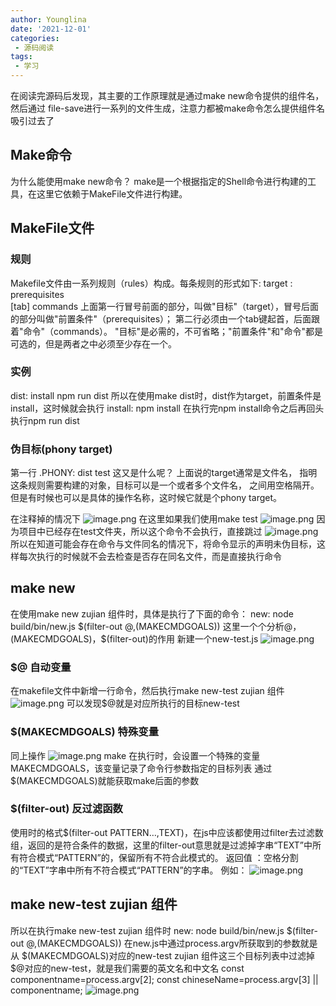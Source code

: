 ```yaml
---
author: Younglina
date: '2021-12-01'
categories:
 - 源码阅读
tags:
 - 学习
---
```


在阅读完源码后发现，其主要的工作原理就是通过make new命令提供的组件名，然后通过
file-save进行一系列的文件生成，注意力都被make命令怎么提供组件名吸引过去了
## Make命令
为什么能使用make new命令？
make是一个根据指定的Shell命令进行构建的工具，在这里它依赖于MakeFile文件进行构建。
​

## MakeFile文件
### 规则
Makefile文件由一系列规则（rules）构成。每条规则的形式如下:
 target : prerequisites  
 [tab]  commands 
上面第一行冒号前面的部分，叫做"目标"（target），冒号后面的部分叫做"前置条件"（prerequisites）；
第二行必须由一个tab键起首，后面跟着"命令"（commands）。
"目标"是必需的，不可省略；"前置条件"和"命令"都是可选的，但是两者之中必须至少存在一个。
### 实例
dist: install
npm run dist
所以在使用make dist时，dist作为target，前置条件是install，这时候就会执行
install:
npm install
在执行完npm install命令之后再回头执行npm run dist
### 伪目标(phony target)
第一行 .PHONY: dist test 这又是什么呢？
上面说的target通常是文件名， 指明这条规则需要构建的对象，目标可以是一个或者多个文件名， 之间用空格隔开。但是有时候也可以是具体的操作名称，这时候它就是个phony target。


在注释掉的情况下
![image.png](https://cdn.nlark.com/yuque/0/2021/png/191608/1638262083135-cc0a5d59-683d-42dd-a55b-264bfd947039.png#clientId=u58d5d4f9-bfb8-4&crop=0&crop=0&crop=1&crop=1&from=paste&height=21&id=u53a71bfa&margin=%5Bobject%20Object%5D&name=image.png&originHeight=21&originWidth=225&originalType=binary&ratio=1&rotation=0&showTitle=false&size=5625&status=done&style=none&taskId=u04ac8e46-1b97-4e9a-8d7d-1822a6e1f82&title=&width=225)
在这里如果我们使用make test
![image.png](https://cdn.nlark.com/yuque/0/2021/png/191608/1638262116914-dce92289-3627-4651-a5e3-f9a660b1c874.png#clientId=u58d5d4f9-bfb8-4&crop=0&crop=0&crop=1&crop=1&from=paste&height=34&id=ud5e7800e&margin=%5Bobject%20Object%5D&name=image.png&originHeight=34&originWidth=222&originalType=binary&ratio=1&rotation=0&showTitle=false&size=7425&status=done&style=none&taskId=u76f05dd9-9edd-4719-91c7-c1211f7c5fb&title=&width=222)
因为项目中已经存在test文件夹，所以这个命令不会执行，直接跳过
![image.png](https://cdn.nlark.com/yuque/0/2021/png/191608/1638262224868-333e22c6-a041-415d-898a-e3a4ea29f611.png#clientId=u58d5d4f9-bfb8-4&crop=0&crop=0&crop=1&crop=1&from=paste&height=127&id=u914dab96&margin=%5Bobject%20Object%5D&name=image.png&originHeight=127&originWidth=275&originalType=binary&ratio=1&rotation=0&showTitle=false&size=11037&status=done&style=none&taskId=u98c4d62e-d9e0-4e5e-8beb-0904406a347&title=&width=275)
所以在知道可能会存在命令与文件同名的情况下，将命令显示的声明未伪目标，这样每次执行的时候就不会去检查是否存在同名文件，而是直接执行命令
​

## make new
在使用make new zujian 组件时，具体是执行了下面的命令：
new:
node build/bin/new.js $(filter-out $@,$(MAKECMDGOALS))
这里一个个分析$@，$(MAKECMDGOALS)，$(filter-out)的作用
新建一个new-test.js
![image.png](https://cdn.nlark.com/yuque/0/2021/png/191608/1638263381407-10c5da2a-b36c-4022-b658-7ec7469d4857.png#clientId=u58d5d4f9-bfb8-4&crop=0&crop=0&crop=1&crop=1&from=paste&height=465&id=u70d6b996&margin=%5Bobject%20Object%5D&name=image.png&originHeight=465&originWidth=677&originalType=binary&ratio=1&rotation=0&showTitle=false&size=65839&status=done&style=none&taskId=u796840f9-692a-451c-877d-1a900611f90&title=&width=677)
### $@ 自动变量
在makefile文件中新增一行命令，然后执行make new-test zujian 组件
![image.png](https://cdn.nlark.com/yuque/0/2021/png/191608/1638263588379-ac24c203-eec9-4265-826a-b8513f3feffe.png#clientId=u58d5d4f9-bfb8-4&crop=0&crop=0&crop=1&crop=1&from=paste&height=211&id=u4e1f5714&margin=%5Bobject%20Object%5D&name=image.png&originHeight=211&originWidth=564&originalType=binary&ratio=1&rotation=0&showTitle=false&size=34581&status=done&style=none&taskId=u83c878b9-64a1-4c88-b145-3b475e21180&title=&width=564)
可以发现$@就是对应所执行的目标new-test
### $(MAKECMDGOALS) 特殊变量
同上操作
![image.png](https://cdn.nlark.com/yuque/0/2021/png/191608/1638263741391-f20892bc-300a-488b-84bc-3d40de11fbbd.png#clientId=u58d5d4f9-bfb8-4&crop=0&crop=0&crop=1&crop=1&from=paste&height=237&id=ufa3f813b&margin=%5Bobject%20Object%5D&name=image.png&originHeight=237&originWidth=583&originalType=binary&ratio=1&rotation=0&showTitle=false&size=40049&status=done&style=none&taskId=u29a0402e-42ca-41e2-a0fd-68e8cee6668&title=&width=583)
make 在执行时，会设置一个特殊的变量 MAKECMDGOALS，该变量记录了命令行参数指定的目标列表
通过$(MAKECMDGOALS)就能获取make后面的参数
### $(filter-out) 反过滤函数
使用时的格式$(filter-out PATTERN…,TEXT)，在js中应该都使用过filter去过滤数组，返回的是符合条件的数据，这里的filter-out意思就是过滤掉字串“TEXT”中所有符合模式“PATTERN”的，保留所有不符合此模式的。
返回值 ：空格分割的“TEXT”字串中所有不符合模式“PATTERN”的字串。
例如：
![image.png](https://cdn.nlark.com/yuque/0/2021/png/191608/1638264363362-444b9b84-6cdb-47a3-9103-45ddd3c8db0f.png#clientId=u58d5d4f9-bfb8-4&crop=0&crop=0&crop=1&crop=1&from=paste&height=169&id=u3b73903e&margin=%5Bobject%20Object%5D&name=image.png&originHeight=169&originWidth=439&originalType=binary&ratio=1&rotation=0&showTitle=false&size=28794&status=done&style=none&taskId=u27a493c6-e3de-4e89-85d7-308cf807912&title=&width=439)
## make new-test zujian 组件
所以在执行make new-test zujian 组件时
new:
node build/bin/new.js $(filter-out $@,$(MAKECMDGOALS))
在new.js中通过process.argv所获取到的参数就是从
$(MAKECMDGOALS)对应的new-test zujian 组件这三个目标列表中过滤掉
$@对应的new-test，就是我们需要的英文名和中文名
const componentname=process.argv[2];
const chineseName=process.argv[3] || componentname;
![image.png](https://cdn.nlark.com/yuque/0/2021/png/191608/1638264887133-0b58d012-fc9e-4acc-8a3c-3d0992074414.png#clientId=u58d5d4f9-bfb8-4&crop=0&crop=0&crop=1&crop=1&from=paste&height=217&id=u0eb2e750&margin=%5Bobject%20Object%5D&name=image.png&originHeight=217&originWidth=584&originalType=binary&ratio=1&rotation=0&showTitle=false&size=40482&status=done&style=none&taskId=ufccfe0a8-7392-40ee-b67a-4f35758d635&title=&width=584)

